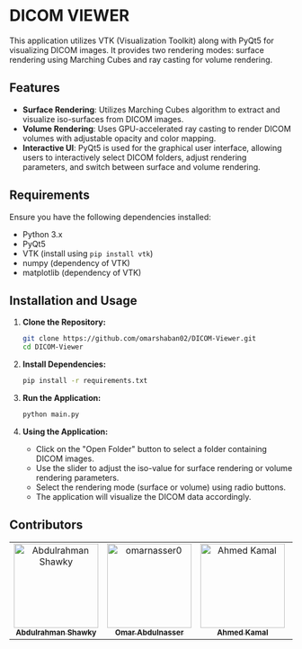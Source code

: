 # DICOM VIEWER

This application utilizes VTK (Visualization Toolkit) along with PyQt5 for visualizing DICOM images. It provides two rendering modes: surface rendering using Marching Cubes and ray casting for volume rendering.

## Features

- **Surface Rendering**: Utilizes Marching Cubes algorithm to extract and visualize iso-surfaces from DICOM images.
- **Volume Rendering**: Uses GPU-accelerated ray casting to render DICOM volumes with adjustable opacity and color mapping.
- **Interactive UI**: PyQt5 is used for the graphical user interface, allowing users to interactively select DICOM folders, adjust rendering parameters, and switch between surface and volume rendering.

## Requirements

Ensure you have the following dependencies installed:

- Python 3.x
- PyQt5
- VTK (install using `pip install vtk`)
- numpy (dependency of VTK)
- matplotlib (dependency of VTK)

## Installation and Usage

1. **Clone the Repository:**
   ```bash
   git clone https://github.com/omarshaban02/DICOM-Viewer.git
   cd DICOM-Viewer
   ```

2. **Install Dependencies:**
   ```bash
   pip install -r requirements.txt
   ```

3. **Run the Application:**
   ```bash
   python main.py
   ```

4. **Using the Application:**
   - Click on the "Open Folder" button to select a folder containing DICOM images.
   - Use the slider to adjust the iso-value for surface rendering or volume rendering parameters.
   - Select the rendering mode (surface or volume) using radio buttons.
   - The application will visualize the DICOM data accordingly.


## Contributors <a name = "contributors"></a>
<table>
  <tr>
    <td align="center">
    <a href="https://github.com/AbdulrahmanGhitani" target="_black">
    <img src="https://avatars.githubusercontent.com/u/114954706?v=4" width="150px;" alt="Abdulrahman Shawky"/>
    <br />
    <sub><b>Abdulrahman Shawky</b></sub></a>
    </td>
<td align="center">
    <a href="https://github.com/omarnasser0" target="_black">
    <img src="https://avatars.githubusercontent.com/u/100535160?v=4" width="150px;" alt="omarnasser0"/>
    <br />
    <sub><b>Omar Abdulnasser</b></sub></a>
    </td>
         <td align="center">
    <a href="https://github.com/AhmedKamalMohammedElSayed" target="_black">
    <img src="https://avatars.githubusercontent.com/u/96977876?v=4" width="150px;" alt="Ahmed Kamal"/>
    <br />
    <sub><b>Ahmed Kamal</b></sub></a>
    </td>
         <td align="center">
    <a href="https://github.com/AbdullahOmran" target="_black">
    <img src="https://avatars.githubusercontent.com/u/30219936?v=4" width="150px;" alt="Abdullah Omran"/>
    <br />
    <sub><b>Abdullah Omran</b></sub></a>
    </td>
 <td align="center">
    <a href="https://github.com/MO-Nigo" target="_black">
    <img src="https://avatars.githubusercontent.com/u/103186952?v=4" width="150px;" alt="Mohammed Ali"/>
    <br />
    <sub><b>Mohammed Ali</b></sub></a>
    </td>
    <td align="center">
    <a href="https://github.com/MoAziz404" target="_black">
    <img src="https://avatars.githubusercontent.com/u/116502299?v=4" width="150px;" alt="Mohammed Aziz"/>
    <br />
    <sub><b>Mohammed Aziz</b></sub></a>
    </td>
      </tr>
 </table>